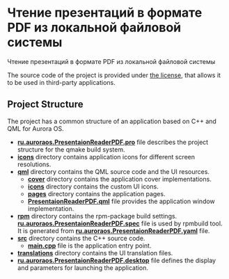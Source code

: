 # Чтение презентаций в формате PDF из локальной файловой системы

Чтение презентаций в формате PDF из локальной файловой системы

The source code of the project is provided under
[the license](LICENSE.BSD-3-CLAUSE.md),
that allows it to be used in third-party applications.

## Project Structure

The project has a common structure
of an application based on C++ and QML for Aurora OS.

* **[ru.auroraos.PresentaionReaderPDF.pro](ru.auroraos.PresentaionReaderPDF.pro)** file
  describes the project structure for the qmake build system.
* **[icons](icons)** directory contains application icons for different screen resolutions.
* **[qml](qml)** directory contains the QML source code and the UI resources.
  * **[cover](qml/cover)** directory contains the application cover implementations.
  * **[icons](qml/icons)** directory contains the custom UI icons.
  * **[pages](qml/pages)** directory contains the application pages.
  * **[PresentaionReaderPDF.qml](qml/PresentaionReaderPDF.qml)** file
    provides the application window implementation.
* **[rpm](rpm)** directory contains the rpm-package build settings.
  **[ru.auroraos.PresentaionReaderPDF.spec](rpm/ru.auroraos.PresentaionReaderPDF.spec)** file is used by rpmbuild tool.
  It is generated from **[ru.auroraos.PresentaionReaderPDF.yaml](rpm/ru.auroraos.PresentaionReaderPDF.yaml)** file.
* **[src](src)** directory contains the C++ source code.
  * **[main.cpp](src/main.cpp)** file is the application entry point.
* **[translations](translations)** directory contains the UI translation files.
* **[ru.auroraos.PresentaionReaderPDF.desktop](ru.auroraos.PresentaionReaderPDF.desktop)** file
  defines the display and parameters for launching the application.